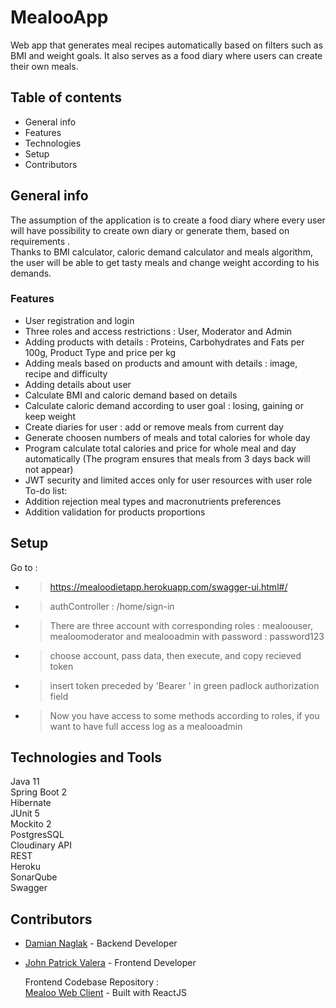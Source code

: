 # MealooApp 

Web app that generates meal recipes automatically based on filters such as BMI and weight goals.
It also serves as a food diary where users can create their own meals.

## Table of contents
* General info
* Features
* Technologies 
* Setup
* Contributors

## General info

 The assumption of the application is to create a food diary where every user
 will have possibility to create own diary or generate them, based on requirements . <br>
     Thanks to BMI calculator, caloric demand calculator and meals algorithm, the user will be able to get tasty meals
 and change weight according to his demands.
 
### Features

 * User registration and login
 * Three roles and access restrictions : User, Moderator and Admin
 * Adding products with details : Proteins, Carbohydrates and Fats per 100g, Product Type and price per kg 
 * Adding meals based on products and amount with details : image, recipe and difficulty 
 * Adding details about user
 * Calculate BMI and caloric demand based on details
 * Calculate caloric demand according to user goal : losing, gaining or keep weight
 * Create diaries for user : add or remove meals from current day 
 * Generate choosen numbers of meals and total calories for whole day
 * Program calculate total calories and price for whole meal and day automatically
  (The program ensures that meals from 3 days back will not appear) <br>
 * JWT security and limited acces only for user resources with user role
  To-do list:
 * Addition rejection meal types and macronutrients preferences
 * Addition validation for products proportions 

## Setup
Go to : 
- > https://mealoodietapp.herokuapp.com/swagger-ui.html#/
- > authController : /home/sign-in
- > There are three account with corresponding roles : mealoouser, mealoomoderator and mealooadmin with password : password123
- > choose account, pass data, then execute, and copy recieved token
- > insert token preceded by 'Bearer ' in green padlock authorization field
- > Now you have access to some methods according to roles, if you want to have full access log as a mealooadmin


## Technologies and Tools

 Java 11 <br>
 Spring Boot 2 <br>
 Hibernate <br>
 JUnit 5 <br>
 Mockito 2 <br>
 PostgresSQL <br>
 Cloudinary API <br>
 REST <br>
 Heroku <br>
 SonarQube <br>
 Swagger <br>
 
 
## Contributors

* [Damian Naglak](https://github.com/naslakboss) - Backend Developer
* [John Patrick Valera](https://github.com/withoutwax13) - Frontend Developer
     
     Frontend Codebase Repository : <br>
     [Mealoo Web Client](https://github.com/withoutwax13/mealoo-web-client) - Built with ReactJS

